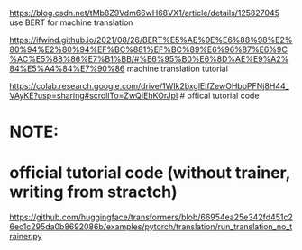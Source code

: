 https://blog.csdn.net/tMb8Z9Vdm66wH68VX1/article/details/125827045 use BERT for machine translation

https://ifwind.github.io/2021/08/26/BERT%E5%AE%9E%E6%88%98%E2%80%94%E2%80%94%EF%BC%881%EF%BC%89%E6%96%87%E6%9C%AC%E5%88%86%E7%B1%BB/#%E6%95%B0%E6%8D%AE%E9%A2%84%E5%A4%84%E7%90%86 machine translation tutorial


https://colab.research.google.com/drive/1WIk2bxglElfZewOHboPFNj8H44_VAyKE?usp=sharing#scrollTo=ZwQIEhKOrJpl # offical tutorial code



# NOTE:
# official tutorial code (without trainer, writing from stractch)
https://github.com/huggingface/transformers/blob/66954ea25e342fd451c26ec1c295da0b8692086b/examples/pytorch/translation/run_translation_no_trainer.py